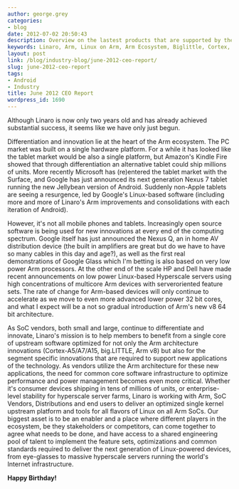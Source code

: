 ```yaml
---
author: george.grey
categories:
- blog
date: 2012-07-02 20:50:43
description: Overview on the lastest products that are supported by the Arm Ecosystem.
keywords: Linaro, Arm, Linux on Arm, Arm Ecosystem, Biglittle, Cortex, Android, Jellybean
layout: post
link: /blog/industry-blog/june-2012-ceo-report/
slug: june-2012-ceo-report
tags:
- Android
- Industry
title: June 2012 CEO Report
wordpress_id: 1690
---
```


Although Linaro is now only two years old and has already achieved substantial success, it seems like we have only just begun.

Differentiation and innovation lie at the heart of the Arm ecosystem. The PC market was built on a single hardware platform. For a while it has looked like the tablet market would be also a single platform, but Amazon's Kindle Fire showed that through differentiation an  alternative tablet could ship millions of units. More recently Microsoft has (re)entered the tablet market with the Surface, and Google has just announced its next generation Nexus 7 tablet running the new Jellybean version of Android. Suddenly non-Apple tablets are seeing a resurgence, led by Google's Linux-based software (including more and more of Linaro's Arm improvements and consolidations with each iteration of Android).

However, it's not all mobile phones and tablets. Increasingly open source software is being used for new innovations at every end of the computing spectrum. Google itself has just announced the Nexus Q, an in home AV distribution device (the built in amplifiers are great but do we have to have so many cables in this day and age?), as well as the first real demonstrations of Google Glass which I'm betting is also based on very low power Arm processors. At the other end of the scale HP and Dell have made recent announcements on low power Linux-based Hyperscale servers using high concentrations of multicore Arm devices with serveroriented feature sets. The rate of change for Arm-based devices will only continue to accelerate as we move to even more advanced lower power 32 bit cores, and what I expect will be a not so gradual introduction of Arm's new v8 64 bit architecture.

As SoC vendors, both small and large, continue to differentiate and innovate, Linaro's mission is to help members to benefit from a single core of upstream software optimized for not only the Arm architecture innovations (Cortex-A5/A7/A15, big.LITTLE, Arm v8) but also for the segment specific innovations that are required to support new applications of the technology. As vendors utilize the Arm architecture for these new applications, the need for common core software infrastructure to optimize performance and power management becomes even more critical. Whether it's consumer devices shipping in tens of millions of units, or enterprise-level stability for hyperscale server farms, Linaro is working with Arm, SoC Vendors, Distributions and end users to deliver an optimized single kernel upstream platform and tools for all flavors of Linux on all Arm SoCs. Our biggest asset is to be an enabler and a place where different players in the ecosystem, be they stakeholders or competitors, can come together to agree what needs to be done, and have access to a shared engineering pool of talent to implement the feature sets, optimizations and common standards required to deliver the next generation of Linux-powered devices, from eye-glasses to massive hyperscale servers running the world's Internet infrastructure.

**Happy Birthday!**